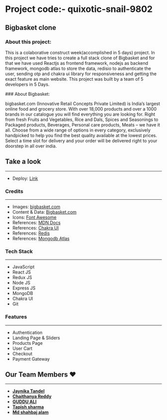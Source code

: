 # Project code:- quixotic-snail-9802
## Bigbasket clone
### About this project:
<p>
This is a colaborative construct week(accomplished in 5 days) project.
In this project we have tries to create a full stack clone of Bigbasket and for that we have used Reactjs as frontend framework, nodejs as backend framework, mongodb atlas to store the data, redisio to authenticate the user, sending otp and chakra ui library for responsiveness and getting the exact feature as main website.
This project was built by a team of 5 developers in 5 Days. 
</p>
### About Bigbasket:
<p>
bigbasket.com (Innovative Retail Concepts Private Limited) is India’s largest online food and grocery store. With over 18,000 products and over a 1000 brands in our catalogue you will find everything you are looking for. Right from fresh Fruits and Vegetables, Rice and Dals, Spices and Seasonings to Packaged products, Beverages, Personal care products, Meats – we have it all.
Choose from a wide range of options in every category, exclusively handpicked to help you find the best quality available at the lowest prices. Select a time slot for delivery and your order will be delivered right to your doorstep in all over india.
</p>


## Take a look

---

- Deploy: [Link](url)

### Credits

---

- Images: [bigbasket.com](https://www.bigbasket.com/?nc=logo)
- Content & Data: [Bigbasket.com](https://www.bigbasket.com/?nc=logo)
- Icons: [Font Awesome](https://fontawesome.com/)
- References: [MDN Docs](https://developer.mozilla.org/en-US/)
- References: [Chakra UI](https://chakra-ui.com/)
- References: [Redis](https://redis.io/)
- References: [Mongodb Atlas](https://www.mongodb.com/atlas/database)

### Tech Stack

---

- JavaScript
- React JS
- Redux JS
- Node JS
- Express JS
- MongoDB
- Chakra UI
- Git

### Features

---

- Authentication
- Landing Page & Sliders
- Products Page
- User Cart
- Checkout
- Payment Gateway


## Our Team Members ❤️

---

- **[Jaynika Tandel](https://github.com/jeny008)**
- **[Chaithanya Reddy](https://github.com/chaitu786)**
- **[GUDDU ALI](https://github.com/GUDDU434)**
- **[Tapish sharma](https://github.com/kakashi10-23)**
- **[Md shahbaj alam](https://github.com/mdshahbajalam7)**
